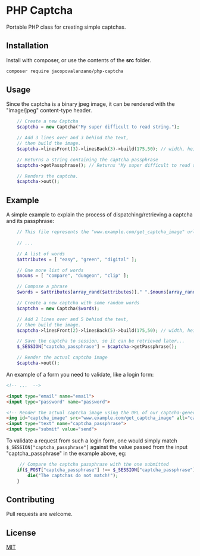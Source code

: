 # PHP Captcha

Portable PHP class for creating simple captchas.

## Installation

Install with composer, or use the contents of the **src** folder.

```bash
composer require jacopovalanzano/php-captcha
```

## Usage
Since the captcha is a binary jpeg image, it can be rendered with the "image/jpeg" content-type header.
```php
    // Create a new Captcha
    $captcha = new Captcha("My super difficult to read string.");

    // Add 3 lines over and 3 behind the text,
    // then build the image.
    $captcha->linesFront(3)->linesBack(3)->build(175,50); // width, height

    // Returns a string containing the captcha passphrase
    $captcha->getPassphrase(); // Returns "My super difficult to read string."

    // Renders the captcha.
    $captcha->out();

```

## Example
A simple example to explain the process of dispatching/retrieving a captcha and its passphrase:
```php
    // This file represents the "www.example.com/get_captcha_image" url that generates our captcha
 
    // ...    

    // A list of words
    $attributes = [ "easy", "green", "digital" ];

    // One more list of words
    $nouns = [ "compare", "dungeon", "clip" ];

    // Compose a phrase
    $words = $attributes[array_rand($attributes)]." ".$nouns[array_rand($nouns)];

    // Create a new captcha with some random words
    $captcha = new Captcha($words);

    // Add 2 lines over and 5 behind the text,
    // then build the image.
    $captcha->linesFront(2)->linesBack(5)->build(175,50); // width, height

    // Save the captcha to session, so it can be retrieved later... 
    $_SESSION["captcha_passphrase"] = $captcha->getPassphrase();

    // Render the actual captcha image
    $captcha->out();
```

An example of a form you need to validate, like a login form:

```html
<!-- ...  -->

<input type="email" name="email">
<input type="password" name="password">

<!-- Render the actual captcha image using the URL of our captcha-generator (see above): -->
<img id="captcha_image" src="www.example.com/get_captcha_image" alt="captcha">
<input type="text" name="captcha_passphrase">
<input type="submit" value="send">
```

To validate a request from such a login form, one would simply match ```$_SESSION["captcha_passphrase"]```
against the value passed from the input "captcha_passphrase" in the example above, eg:

```php
     // Compare the captcha passphrase with the one submitted
    if($_POST["captcha_passphrase"] !== $_SESSION["captcha_passphrase"]) {
        die("The captchas do not match!");
    }
```

## Contributing
Pull requests are welcome.

## License
[MIT]()
